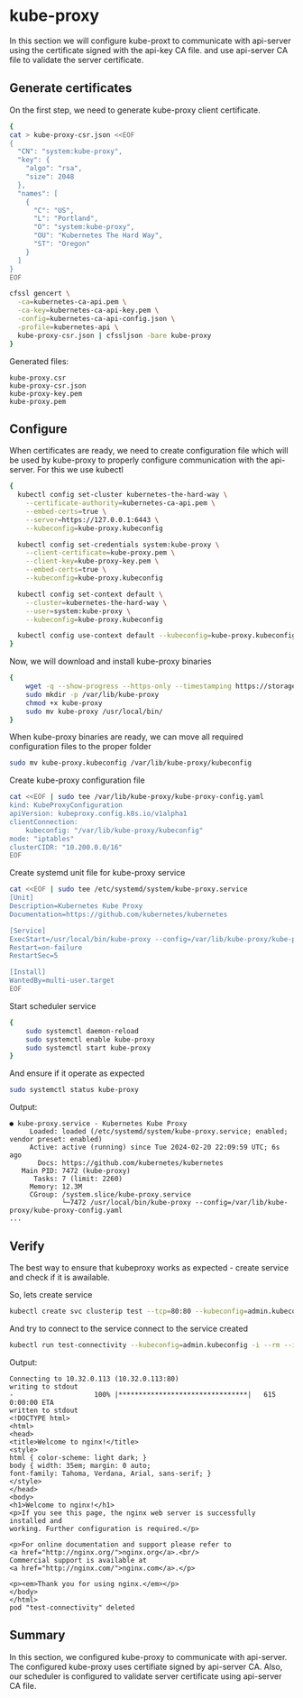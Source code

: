 # kube-proxy

In this section we will configure kube-proxt to communicate with api-server using the certificate signed with the api-key CA file. and use api-server CA file to validate the server certificate.

## Generate certificates

On the first step, we need to generate kube-proxy client certificate.

```bash
{
cat > kube-proxy-csr.json <<EOF
{
  "CN": "system:kube-proxy",
  "key": {
    "algo": "rsa",
    "size": 2048
  },
  "names": [
    {
      "C": "US",
      "L": "Portland",
      "O": "system:kube-proxy",
      "OU": "Kubernetes The Hard Way",
      "ST": "Oregon"
    }
  ]
}
EOF

cfssl gencert \
  -ca=kubernetes-ca-api.pem \
  -ca-key=kubernetes-ca-api-key.pem \
  -config=kubernetes-ca-api-config.json \
  -profile=kubernetes-api \
  kube-proxy-csr.json | cfssljson -bare kube-proxy
}
```

Generated files:

```
kube-proxy.csr
kube-proxy-csr.json
kube-proxy-key.pem
kube-proxy.pem
```

## Configure

When certificates are ready, we need to create configuration file which will be used by kube-proxy to properly configure communication with the api-server. For this we use kubectl

```bash
{
  kubectl config set-cluster kubernetes-the-hard-way \
    --certificate-authority=kubernetes-ca-api.pem \
    --embed-certs=true \
    --server=https://127.0.0.1:6443 \
    --kubeconfig=kube-proxy.kubeconfig

  kubectl config set-credentials system:kube-proxy \
    --client-certificate=kube-proxy.pem \
    --client-key=kube-proxy-key.pem \
    --embed-certs=true \
    --kubeconfig=kube-proxy.kubeconfig

  kubectl config set-context default \
    --cluster=kubernetes-the-hard-way \
    --user=system:kube-proxy \
    --kubeconfig=kube-proxy.kubeconfig

  kubectl config use-context default --kubeconfig=kube-proxy.kubeconfig
}
```

Now, we will download and install kube-proxy binaries

```bash
{
    wget -q --show-progress --https-only --timestamping https://storage.googleapis.com/kubernetes-release/release/v1.21.0/bin/linux/amd64/kube-proxy
    sudo mkdir -p /var/lib/kube-proxy
    chmod +x kube-proxy
    sudo mv kube-proxy /usr/local/bin/
}
```

When kube-proxy binaries are ready, we can move all required configuration files to the proper folder

```bash
sudo mv kube-proxy.kubeconfig /var/lib/kube-proxy/kubeconfig
```

Create kube-proxy configuration file

```bash
cat <<EOF | sudo tee /var/lib/kube-proxy/kube-proxy-config.yaml
kind: KubeProxyConfiguration
apiVersion: kubeproxy.config.k8s.io/v1alpha1
clientConnection:
    kubeconfig: "/var/lib/kube-proxy/kubeconfig"
mode: "iptables"
clusterCIDR: "10.200.0.0/16"
EOF
```

Create systemd unit file for kube-proxy service

```bash
cat <<EOF | sudo tee /etc/systemd/system/kube-proxy.service
[Unit]
Description=Kubernetes Kube Proxy
Documentation=https://github.com/kubernetes/kubernetes

[Service]
ExecStart=/usr/local/bin/kube-proxy --config=/var/lib/kube-proxy/kube-proxy-config.yaml
Restart=on-failure
RestartSec=5

[Install]
WantedBy=multi-user.target
EOF
```

Start scheduler service

```bash
{
    sudo systemctl daemon-reload
    sudo systemctl enable kube-proxy
    sudo systemctl start kube-proxy
}
```

And ensure if it operate as expected

```bash
sudo systemctl status kube-proxy
```

Output:

```
● kube-proxy.service - Kubernetes Kube Proxy
     Loaded: loaded (/etc/systemd/system/kube-proxy.service; enabled; vendor preset: enabled)
     Active: active (running) since Tue 2024-02-20 22:09:59 UTC; 6s ago
       Docs: https://github.com/kubernetes/kubernetes
   Main PID: 7472 (kube-proxy)
      Tasks: 7 (limit: 2260)
     Memory: 12.3M
     CGroup: /system.slice/kube-proxy.service
             └─7472 /usr/local/bin/kube-proxy --config=/var/lib/kube-proxy/kube-proxy-config.yaml
...
```

## Verify

The best way to ensure that kubeproxy works as expected - create service and check if it is awailable.

So, lets create service

```bash
kubectl create svc clusterip test --tcp=80:80 --kubeconfig=admin.kubeconfig
```

And try to connect to the service connect to the service created

```bash
kubectl run test-connectivity --kubeconfig=admin.kubeconfig -i --rm --image=busybox --restart=Never -- wget -O - $(kubectl get svc test -o=jsonpath='{.spec.clusterIP}' --kubeconfig=admin.kubeconfig)
```

Output:

```
Connecting to 10.32.0.113 (10.32.0.113:80)
writing to stdout
-                    100% |********************************|   615  0:00:00 ETA
written to stdout
<!DOCTYPE html>
<html>
<head>
<title>Welcome to nginx!</title>
<style>
html { color-scheme: light dark; }
body { width: 35em; margin: 0 auto;
font-family: Tahoma, Verdana, Arial, sans-serif; }
</style>
</head>
<body>
<h1>Welcome to nginx!</h1>
<p>If you see this page, the nginx web server is successfully installed and
working. Further configuration is required.</p>

<p>For online documentation and support please refer to
<a href="http://nginx.org/">nginx.org</a>.<br/>
Commercial support is available at
<a href="http://nginx.com/">nginx.com</a>.</p>

<p><em>Thank you for using nginx.</em></p>
</body>
</html>
pod "test-connectivity" deleted
```

## Summary

In this section, we configured kube-proxy to communicate with api-server. The configured kube-proxy uses certifiate signed by api-server CA. Also, our scheduler is configured to validate server certificate using api-server CA file.
